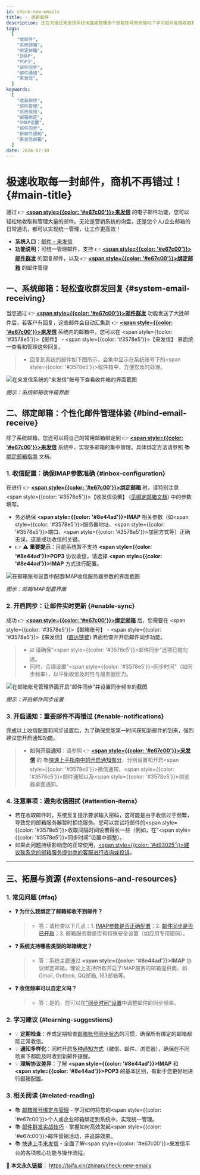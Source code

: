 ```yaml
---
id: check-new-emails
title: ✨ 收新邮件
description: 还在为错过来发信系统询盘或管理多个邮箱账号而烦恼吗？学习如何高效收取和统一管理您的所有邮件，确保每一个商机都不再错失！
tags:
  [
    "收邮件",
    "系统邮箱",
    "绑定邮箱",
    "IMAP",
    "POP3",
    "邮件同步",
    "邮件通知",
    "来发信",
  ]
keywords:
  [
    "收新邮件",
    "邮件管理",
    "系统收信",
    "邮箱绑定",
    "IMAP设置",
    "邮件同步",
    "新邮件通知",
    "来发信邮箱",
  ]
date: 2024-07-30
---
```


# 极速收取每一封邮件，商机不再错过！ {#main-title}

通过 👉 [**<span style={{color: '#e67c00'}}>来发信</span>**](https://laifaxin.com) 的电子邮件功能，您可以轻松地收取和管理大量的邮件。无论是营销系统的询盘，还是您个人/企业邮箱的日常通讯，都可以实现统一管理，让工作更高效！

- **系统入口**：[邮件 - 来发信](https://web.laifaxin.com/mails/list)
- **功能说明**：可统一管理邮件，支持 👉 [**<span style={{color: '#e67c00'}}>邮件群发</span>**](./email-mass-sending) 的回复邮件，以及 👉 [**<span style={{color: '#e67c00'}}>绑定邮箱</span>**](./email-account) 的邮件管理

## 一、系统邮箱：轻松查收群发回复 {#system-email-receiving}

当您通过 👉 [**<span style={{color: '#e67c00'}}>邮件群发</span>**](./email-mass-sending) 功能发送了大批邮件后，若客户有回复，这些邮件会自动汇集到 👉 [**<span style={{color: '#e67c00'}}>来发信</span>**](https://laifaxin.com) 系统内的邮箱中。您可以在 <span style={{color: '#3578e5'}}>【邮件】</span> - <span style={{color: '#3578e5'}}>【来发信】</span> 界面统一查看和管理这些回复。

> - 回复到系统的邮件如下图所示，会集中显示在系统账号下的<span style={{color: '#3578e5'}}>收件箱</span>中，方便您及时处理。

![在来发信系统的"来发信"账号下查看收件箱的界面截图](https://cos.files.maozhishi.com/data/web/web-files/img/20241021132737.png)

_图示：系统邮箱收件箱界面_

## 二、绑定邮箱：个性化邮件管理体验 {#bind-email-receive}

除了系统邮箱，您还可以将自己的常用邮箱绑定到 👉 [**<span style={{color: '#e67c00'}}>来发信</span>**](https://laifaxin.com) 系统中，实现多邮箱的集中管理。具体绑定方法请参照 📚[绑定邮箱指南](./email-account) 文档。

### 1. 收信配置：确保IMAP参数准确 {#inbox-configuration}

在进行 👉 [**<span style={{color: '#e67c00'}}>绑定邮箱</span>**](./email-account) 时，请特别注意 <span style={{color: '#3578e5'}}>【收发信设置】</span> ([见绑定邮箱文档](./email-account#receive-send-settings)) 中的参数填写。

- 务必确保 **<span style={{color: '#8e44ad'}}>IMAP</span>** 相关参数（如<span style={{color: '#3578e5'}}>服务器地址</span>、<span style={{color: '#3578e5'}}>端口</span>、<span style={{color: '#3578e5'}}>加密方式</span>等）正确无误，这是成功收信的关键。
- 👉 ⚠️ **重要提示**：目前系统暂不支持 **<span style={{color: '#8e44ad'}}>POP3</span>** 协议收信，请选择 **<span style={{color: '#8e44ad'}}>IMAP</span>** 方式进行配置。

![在邮箱账号设置中配置IMAP收信服务器参数的界面截图](https://cos.files.maozhishi.com/data/web/web-files/img/20241021140542.png)

_图示：邮箱IMAP配置界面_

### 2. 开启同步：让邮件实时更新 {#enable-sync}

成功 👉 [**<span style={{color: '#e67c00'}}>绑定邮箱</span>**](./email-account) 后，您需要在 <span style={{color: '#3578e5'}}>【邮箱账号】</span> - <span style={{color: '#3578e5'}}>【来发信】</span> ([直达链接](https://web.laifaxin.com/settings/accounts)) 界面检查并开启邮件同步功能。

> - ☑️ 请确保"<span style={{color: '#3578e5'}}>邮件同步</span>"选项已被勾选。
> - 同时，合理设置"<span style={{color: '#3578e5'}}>同步时间</span>"（如同步频率），以平衡收信及时性与服务器压力。

![在邮箱账号管理界面开启"邮件同步"并设置同步频率的截图](https://cos.files.maozhishi.com/data/web/web-files/img/20241021140037.png)

_图示：开启邮件同步设置_

### 3. 开启通知：重要邮件不再错过 {#enable-notifications}

完成以上收信配置和同步设置后，为了确保您能第一时间获知新邮件的到来，强烈建议您开启通知功能。

> - **如何开启通知**：请参照 👉 [**<span style={{color: '#e67c00'}}>来发信</span>**](https://laifaxin.com) 的 📚[快速上手指南中的开启通知部分](./quick-start#enable-notifications-setup)，分别设置和开启<span style={{color: '#3578e5'}}>微信通知</span>、<span style={{color: '#3578e5'}}>邮件通知</span>以及<span style={{color: '#3578e5'}}>浏览器桌面通知</span>。

### 4. 注意事项：避免收信困扰 {#attention-items}

- 若在收取邮件时，系统反复提示要求输入密码，这可能是由于收信过于频繁，导致您的邮箱服务器暂时拒绝服务。您可以尝试将邮件的<span style={{color: '#3578e5'}}>收取间隔时间</span>设置得长一些（例如，在"<span style={{color: '#3578e5'}}>同步时间</span>"设置中调整）。
- 如果此问题持续影响您的正常使用，<u><span style={{color: '#d93025'}}>建议联系您的邮箱服务提供商的客服进行咨询或投诉</span></u>。

---

## 三、拓展与资源 {#extensions-and-resources}

### 1. 常见问题 {#faq}

- **❓ 为什么我绑定了邮箱却收不到邮件？**
  > - 答：请检查以下几点：1. [IMAP参数是否正确配置](#inbox-configuration)；2. [邮件同步是否已开启](#enable-sync)；3. 邮箱服务商是否有特殊安全设置（如应用专用密码）。
- **❓ 系统支持哪些类型的邮箱绑定？**
  > - 答：系统主要通过 **<span style={{color: '#8e44ad'}}>IMAP</span>** 协议绑定邮箱，理论上支持所有开启了IMAP服务的邮箱提供商，如Gmail, Outlook, QQ邮箱, 163邮箱等。
- **❓ 收信频率可以自定义吗？**
  > - 答：是的，您可以在["同步时间"设置](#enable-sync)中调整邮件的同步频率。

### 2. 学习建议 {#learning-suggestions}

- 💡 **定期检查**：养成定期检查[邮箱账号同步状态](#enable-sync)的习惯，确保所有绑定的邮箱都能正常收信。
- 💡 **通知多样化**：同时开启[多种通知方式](#enable-notifications)（微信、邮件、浏览器），确保在不同场景下都能及时收到新邮件提醒。
- 💡 **理解协议差异**：了解 **<span style={{color: '#8e44ad'}}>IMAP</span>** 和 **<span style={{color: '#8e44ad'}}>POP3</span>** 的基本区别，有助于您更好地进行[邮箱配置](#inbox-configuration)。

### 3. 相关阅读 {#related-reading}

- 📚 [邮箱账号绑定与管理](./email-account) - 学习如何将您的<span style={{color: '#e67c00'}}>个人或企业邮箱</span>绑定到系统中，实现统一管理。
- 📚 [邮件群发实战技巧](./email-mass-sending) - 掌握如何高效发起<span style={{color: '#e67c00'}}>邮件营销活动</span>，并追踪效果。
- 📚 [快速上手来发信](./quick-start) - 全面了解<span style={{color: '#e67c00'}}>来发信平台</span>的各项核心功能与操作流程。

🔗 **本文永久链接：** https://laifa.xin/zhinan/check-new-emails

<!--@include: ../parts/document-signature.md-->
